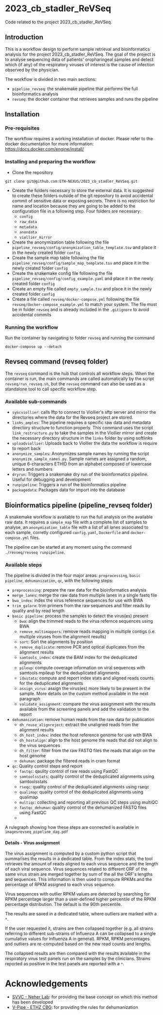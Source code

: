 # 2023_cb_stadler_ReVSeq
Code related to the project 2023_cb_stadler_ReVSeq.

## Introduction
This is a workflow design to perform sample retrieval and bioinformatics analysis for the project 2023_cb_stadler_ReVSeq. The goal of the project is to analyse sequencing data of patients' oropharingeal samples and detect which (if any) of the respiratory viruses of interest is the cause of infection observed by the physician.

The workflow is divided in two main sections:
- `pipeline_revseq`: the snakemake pipeline that performs the full bioinformatics analysis
- `revseq`: the docker container that retrieves samples and runs the pipeline

## Installation
### Pre-requisites
The workflow requires a working installation of docker. Please refer to the docker documentation for more information: https://docs.docker.com/engine/install/

### Installing and preparing the workflow

- Clone the repository
```
git clone git@github.com:ETH-NEXUS/2023_cb_stadler_ReVSeq.git
```
- Create the folders necessary to store the external data. It is suggested to create these folders outside of the git repository to avoid accidental commit of sensitive data or exposing secrets. There is no restriction for name and location because they are going to be added to the configuration file in a following step. Four folders are necessary:
  - `config`
  - `raw_data`
  - `metadata`
  - `anondata`
  - `viollier_mirror`
- Create the anonymization table following the file `pipeline_revseq/config/anonymization_table_template.tsv` and place it in the newly created folder `config `
- Create the sample map table following the file `pipeline_revseq/config/sample_map_template.tsv` and place it in the newly created folder `config`
- Create the snakemake config file following the file `pipeline_revseq/config/config_example.yaml` and place it in the newly created folder `config`
- Create an empty file called `empty_sample.tsv` and place it in the newly created folder `config`
- Create a file called `revseq/docker-compose.yml` following the file `revseq/docker-compose_example.yml` to match your system. The file must be in folder `revseq` and is already included in the `.gitignore` to avoid accidental commits 

### Running the workflow
Run the container by navigating to folder `revseq` and running the command
```
docker-compose up --detach
```

## Revseq command (revseq folder)
The `revseq` command is the hub that controls all workflow steps. When the container is run, the main commands are called automatically by the script `revseq/run_revseq.sh`, but the `revseq` command can also be used as a standalone tool to call specific workflow step.

### Available sub-commands
- `syncviollier`: calls lftp to connect to Viollier's sftp server and mirror the directories where the data for the Revseq project are stored.
- `links_amples`: The pipeline requires a specific raw data and metadata directory structure to function properly. This command uses the script `link_restructure.py` to take the samples in the Viollier mirror and create the necessary directory structure in the `links` folder by using softlinks
- `uploadviollier`: Uploads back to Viollier the data the workflow is require to report back
- `anonymize_samples`: Anonymizes sample names by running the script `anonymize_sample_names.py`. Sample names are assigned a random, unique 6-characters ETHID from an alphabet composed of lowercase letters and numbers
- `dryrun`: Triggers a snakemake dry run of the bioinformatics pipeline. Useful for debugging and development
- `runpipeline`: Triggers a run of the bioinformatics pipeline
- `packagedata`: Packages data for import into the database

## Bioinformatics pipeline (pipeline_revseq folder)
A snakemake workflow is available to run the full analysis on the available raw data. It requires a `sample_map` file with a complete list of samples to analyse, an `anonymization_table` file with a list of all lanes associated to each sample, corretly configured `config.yaml`, `Dockerfile` and `docker-compose.yml` files.

The pipeline can be started at any moment using the command `./revseq/revseq runpipeline`.

### Available steps
The pipeline is divided in the four major areas: `preprocessing`, `basic pipeline`, `dehumanization`, `qc`, with the following steps:
-  `preprocessing`: prepare the raw data for the bioinformatics analysis
  - `merge_lanes`: merge the raw data from multiple lanes in a single fastq file
  - `bwa_index`: index the virus reference sequences for use with BWA
  - `trim_galore`: trim primers from the raw sequences and filter reads by quality and by read length
- `basic pipeline`: process the samples to detect the virus(es) present
  - `bwa`: align the trimmed reads to the virus refernce sequences using BWA
  - `remove_multimappers`: remove reads mapping in multiple contigs (i.e. multiple viruses from the alignment results)
  - `sort`: Sort the alignments by position
  - `remove_duplicate`: remove PCR and optical duplicates from the alignment results
  - `samtools_index`: create the BAM index for the deduplicated alignments
  - `pileup`: compute coverage information on viral sequences with samtools mpileup for the deduplicated alignments
  - `idxstats`: compute and report index stats and aligned reads counts for the deduplicated alignments
  - `assign_virus`: assign the virus(es) more likely to be present in the sample. More details on the custom method available in the next paragraph
  - `validate_assignment`: compare the virus assignment with the results available from the screening panels and add the validation to the report
- `dehumanization`: remove human reads from the raw data for publication
  - `dh_reuse_alignreject`: extract the unaligned reads from the alignment results
  - `dh_host_index`: index the host reference genome for use with BWA
  - `dh_hostalign`: align to the host genome the reads that did not align to the virus sequences
  - `dh_filter`: filter from the raw FASTQ files the reads that align on the host genome
  - `dehuman`: package the filtered reads in cram format
- `qc`: Quality control steps and report
  - `fastqc`: qaulity control of raw reads using FastQC
  - `samtoolsstats`: quality control of the deduplicated alignments using samtoolsstats
  - `rseqc`: quality control of the deduplicated alignments using rseqc
  - `qualimap`: quality control of the deduplicated alignments using qualimap
  - `multiqc`: collecting and reporting all previous QC steps using multiQC
  - `fastqc_dehuman`: quality control of the dehumanized FASTQ files using FastQC
  - 
A rulegraph showing how these steps are connected is available in `imagesrevseq_pipeline_dag.pdf`

#### Details - Virus assignment
The virus assignment is computed by a custom python script that summarises the results in a dedicated table.
From the index stats, the tool retrieves the amount of reads aligned to each virus sequence and the length of each viral sequence.
Virus sequences related to different ORF of the same virus strain are merged together by sum of the all the ORF's lengths and sequences.
This information is then used to compute RPKMs and the percentage of RPKM assigned to each virus sequence.

Virus sequences with outlier RPKM values are detected by searching for RPKM percentage larger than a user-defined higher percentile of the RPKM percentage distribution. The default is the 90th percentile.

The results are saved in a dedicated table, where outliers are marked with a `*`.

If the user requested it, strains are then collapsed together (e.g. all strains referring to different sub-strains of Influenza A can be collapsed to a single cumulative values for Influenza A in general). RPKM, RPKM percentages and outliers are re-computed based on the new read counts and lengths.

The collapsed results are then compared with the results available in the respiratory virus test panels run on the samples by the clinicians. Strains reported as positive in the test panels are reported with a `*`.

# Acknowledgements
- [SVVC - Neher Lab](https://github.com/neherlab/SVVC): for providing the base concept on which this method has been developed
- [V-Pipe - ETHZ CBG](https://github.com/cbg-ethz/V-pipe): for providing the rules for dehumanization
